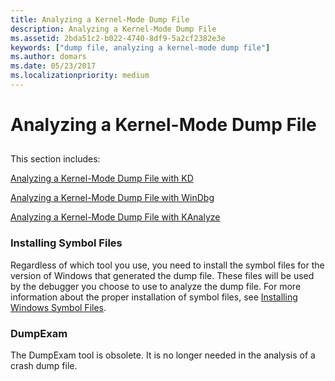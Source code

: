 ```yaml
---
title: Analyzing a Kernel-Mode Dump File
description: Analyzing a Kernel-Mode Dump File
ms.assetid: 2bda51c2-b022-4740-8df9-5a2cf2382e3e
keywords: ["dump file, analyzing a kernel-mode dump file"]
ms.author: domars
ms.date: 05/23/2017
ms.localizationpriority: medium
---
```


# Analyzing a Kernel-Mode Dump File


## <span id="ddk_analyzing_a_kernel_mode_dump_file_dbg"></span><span id="DDK_ANALYZING_A_KERNEL_MODE_DUMP_FILE_DBG"></span>


This section includes:

[Analyzing a Kernel-Mode Dump File with KD](analyzing-a-kernel-mode-dump-file-with-kd.md)

[Analyzing a Kernel-Mode Dump File with WinDbg](analyzing-a-kernel-mode-dump-file-with-windbg.md)

[Analyzing a Kernel-Mode Dump File with KAnalyze](analyzing-a-kernel-mode-dump-file-with-kanalyze.md)

### <span id="installing_symbol_files"></span><span id="INSTALLING_SYMBOL_FILES"></span>Installing Symbol Files

Regardless of which tool you use, you need to install the symbol files for the version of Windows that generated the dump file. These files will be used by the debugger you choose to use to analyze the dump file. For more information about the proper installation of symbol files, see [Installing Windows Symbol Files](installing-windows-symbol-files.md).

### <span id="ddk_dumpexam_dbg"></span><span id="DDK_DUMPEXAM_DBG"></span>DumpExam

The DumpExam tool is obsolete. It is no longer needed in the analysis of a crash dump file.

 

 





